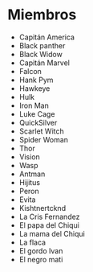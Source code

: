 # Miembros

* Capitán America
* Black panther
* Black Widow
* Capitán Marvel
* Falcon
* Hank Pym
* Hawkeye
* Hulk
* Iron Man
* Luke Cage
* QuickSilver
* Scarlet Witch
* Spider Woman
* Thor
* Vision
* Wasp
* Antman
* Hijitus
* Peron
* Evita
* Kishtnertcknd
* La Cris Fernandez
* El papa del Chiqui
* La mama del Chiqui
* La flaca
* El gordo Ivan
* El negro mati